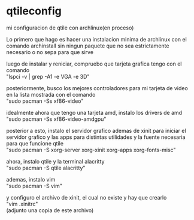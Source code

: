 # qtileconfig
mi configuracion de qtile con archlinux(en proceso)

Lo primero que hago es hacer una instalacion minima de archlinux con el comando archinstall sin ningun paquete que no sea estrictamente necesario o no sepa para que sirve                                             


luego de instalar y reniciar, compruebo que tarjeta grafica tengo con el comando                          
"lspci -v | grep -A1 -e VGA -e 3D"

posteriormente, busco los mejores controladores para mi tarjeta de video en la lista mostrada con el comando                      
"sudo pacman -Ss xf86-video"

idealmente ahora que tengo una tarjeta amd, instalo los drivers de amd                                                     
"sudo pacman -Ss xf86-video-amdgpu"

posterior a esto, instalo el servidor grafico ademas de xinit para iniciar el servidor grafico y las apps para distintas utilidades y la fuente necesaria para que funcione qtile                                                                         
"sudo pacman -S xorg-server xorg-xinit xorg-apps xorg-fonts-misc"

ahora, instalo qtile y la terminal alacritty                                                                            
"sudo pacman -S qtile alacritty"

ademas, instalo vim                                                                                            
"sudo pacman -S vim"

y configuro el archivo de xinit, el cual no existe y hay que crearlo                                                                    
"vim .xinitrc"                                                                                      
(adjunto una copia de este archivo)
